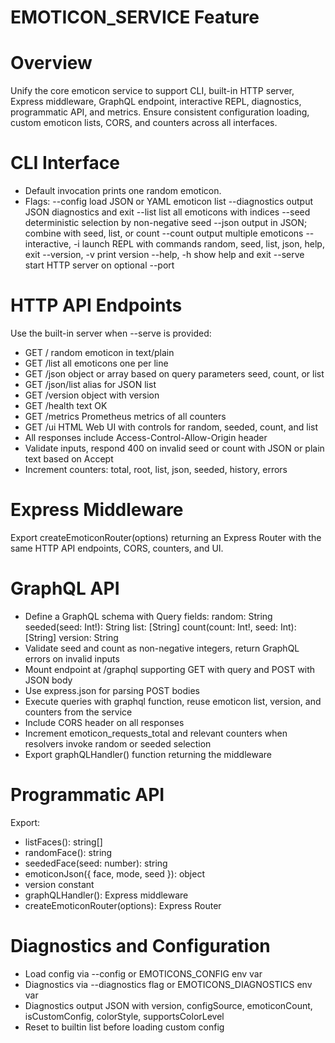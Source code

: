 # EMOTICON_SERVICE Feature

# Overview
Unify the core emoticon service to support CLI, built-in HTTP server, Express middleware, GraphQL endpoint, interactive REPL, diagnostics, programmatic API, and metrics. Ensure consistent configuration loading, custom emoticon lists, CORS, and counters across all interfaces.

# CLI Interface
- Default invocation prints one random emoticon.
- Flags:
  --config <path> load JSON or YAML emoticon list
  --diagnostics output JSON diagnostics and exit
  --list list all emoticons with indices
  --seed <n> deterministic selection by non-negative seed
  --json output in JSON; combine with seed, list, or count
  --count <n> output multiple emoticons
  --interactive, -i launch REPL with commands random, seed, list, json, help, exit
  --version, -v print version
  --help, -h show help and exit
  --serve start HTTP server on optional --port <n>

# HTTP API Endpoints
Use the built-in server when --serve is provided:
- GET / random emoticon in text/plain
- GET /list all emoticons one per line
- GET /json object or array based on query parameters seed, count, or list
- GET /json/list alias for JSON list
- GET /version object with version
- GET /health text OK
- GET /metrics Prometheus metrics of all counters
- GET /ui HTML Web UI with controls for random, seeded, count, and list
- All responses include Access-Control-Allow-Origin header
- Validate inputs, respond 400 on invalid seed or count with JSON or plain text based on Accept
- Increment counters: total, root, list, json, seeded, history, errors

# Express Middleware
Export createEmoticonRouter(options) returning an Express Router with the same HTTP API endpoints, CORS, counters, and UI.

# GraphQL API
- Define a GraphQL schema with Query fields:
  random: String
  seeded(seed: Int!): String
  list: [String]
  count(count: Int!, seed: Int): [String]
  version: String
- Validate seed and count as non-negative integers, return GraphQL errors on invalid inputs
- Mount endpoint at /graphql supporting GET with query and POST with JSON body
- Use express.json for parsing POST bodies
- Execute queries with graphql function, reuse emoticon list, version, and counters from the service
- Include CORS header on all responses
- Increment emoticon_requests_total and relevant counters when resolvers invoke random or seeded selection
- Export graphQLHandler() function returning the middleware

# Programmatic API
Export:
- listFaces(): string[]
- randomFace(): string
- seededFace(seed: number): string
- emoticonJson({ face, mode, seed }): object
- version constant
- graphQLHandler(): Express middleware
- createEmoticonRouter(options): Express Router

# Diagnostics and Configuration
- Load config via --config or EMOTICONS_CONFIG env var
- Diagnostics via --diagnostics flag or EMOTICONS_DIAGNOSTICS env var
- Diagnostics output JSON with version, configSource, emoticonCount, isCustomConfig, colorStyle, supportsColorLevel
- Reset to builtin list before loading custom config
